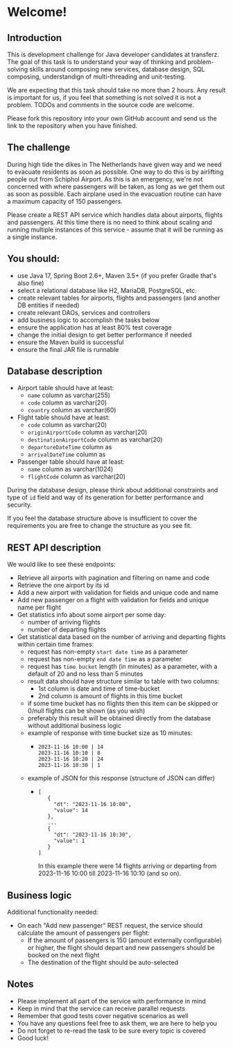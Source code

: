# Welcome!

## Introduction
This is development challenge for Java developer candidates at transferz. The goal of this task is to understand your way of thinking and problem-solving skills around composing new services, database design, SQL composing, understandign of multi-threading and unit-testing.

We are expecting that this task should take no more than 2 hours. Any result is important for us, if you feel that something is not solved it is not a problem. TODOs and comments in the source code are welcome.

Please fork this repository into your own GitHub account and send us the link to the repository when you have finished.

## The challenge
During high tide the dikes in The Netherlands have given way and we need to evacuate residents as soon as possible. One way to do this is by airlifting people out from Schiphol Airport. As this is an emergency, we're not concerned with where passengers will be taken, as long as we get them out as soon as possible. Each airplane used in the evacuation routine can have a maximum capacity of 150 passengers.

Please create a REST API service which handles data about airports, flights and passengers. At this time there is no need to think about scaling and running multiple instances of this service - assume that it will be running as a single instance. 

## You should:
* use Java 17, Spring Boot 2.6+, Maven 3.5+ (if you prefer Gradle that's also fine)
* select a relational database like H2, MariaDB, PostgreSQL, etc.
* create relevant tables for airports, flights and passengers (and another DB entities if needed) 
* create relevant DAOs, services and controllers
* add business logic to accomplish the tasks below
* ensure the application has at least 80% test coverage
* change the initial design to get better performance if needed
* ensure the Maven build is successful
* ensure the final JAR file is runnable
                       
## Database description

* Airport table should have at least:
  * `name` column as varchar(255)
  * `code` column as varchar(20)
  * `country` column as varchar(60)
* Flight table should have at least:
  * `code` column as varchar(20)
  * `originAirportCode` column as varchar(20)
  * `destinationAirportCode` column as varchar(20)
  * `departureDateTime` column as <your choice type>
  * `arrivalDateTime` column as <your choice type>
* Passenger table should have at least:
  * `name` column as varchar(1024)
  * `flightCode` column as varchar(20)

During the database design, please think about additional constraints and type of `id` field and way of its generation for better performance and security.

If you feel the database structure above is insufficient to cover the requirements you are free to change the structure as you see fit.

## REST API description 

We would like to see these endpoints:
* Retrieve all airports with pagination and filtering on name and code
* Retrieve the one airport by its id
* Add a new airport with validation for fields and unique code and name
* Add new passenger on a flight with validation for fields and unique name per flight
* Get statistics info about some airport per some day:
  * number of arriving flights
  * number of departing flights
* Get statistical data based on the number of arriving and departing flights within certain time frames:
  * request has non-empty `start date time` as a parameter
  * request has non-empty `end date time` as a parameter
  * request has `time bucket` length (in minutes) as a parameter, with a default of 20 and no less than 5 minutes
  * result data should have structure similar to table with two columns:
    * 1st column is date and time of time-bucket
    * 2nd column is amount of flights in this time bucket 
  * if some time bucket has no flights then this item can be skipped or 0/null flights can be shown (as you wish)
  * preferably this result will be obtained directly from the database without additional business logic
  * example of response with time bucket size as 10 minutes:
    * ```
      2023-11-16 10:00 | 14    
      2023-11-16 10:10 | 8
      2023-11-16 10:20 | 24
      2023-11-16 10:30 | 1
      ```
  * example of JSON for this response (structure of JSON can differ)
    * ```
      [
         {
           "dt": "2023-11-16 10:00",
           "value": 14
         },
         ...
         {
           "dt": "2023-11-16 10:30",
           "value": 1
         }
      ]  
      ```
      In this example there were 14 flights arriving or departing from 2023-11-16 10:00 till 2023-11-16 10:10 (and so on). 
      
## Business logic

Additional functionality needed: 
* On each "Add new passenger" REST request, the service should calculate the amount of passengers per flight:
  * If the amount of passengers is 150 (amount externally configurable) or higher, the flight should depart and new passengers should be booked on the next flight
  * The destination of the flight should be auto-selected

## Notes
* Please implement all part of the service with performance in mind
* Keep in mind that the service can receive parallel requests
* Remember that good tests cover negative scenarios as well
* You have any questions feel free to ask them, we are here to help you
* Do not forget to re-read the task to be sure every topic is covered
* Good luck!
